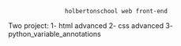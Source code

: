 					holbertonschool web front-end

Two project:
	1- html advanced
	2- css advanced
	3- python_variable_annotations
